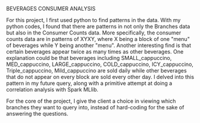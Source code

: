 BEVERAGES CONSUMER ANALYSIS


For this project, I first used python to find patterns in the data. With my python codes, I found that there are patterns in not only the Branches data but also in the Consumer Counts data.
More specifically, the consumer counts data are in patterns of XYXY, where X being a block of one "menu" of beverages while Y being another "menu". Another interesting find is that certain beverages appear twice as many times as other beverages. One explanation could be that beverages including SMALL_cappuccino, MED_cappuccino, LARGE_cappuccino, COLD_cappuccino, ICY_cappuccino, Triple_cappuccino, Mild_cappuccino are sold daily while other beverages that do not appear on every block are sold every other day. I delved into this pattern in my future query, along with a primitive attempt at doing a correlation analysis with Spark MLlib.

For the core of the project, I give the client a choice in viewing which branches they want to query into, instead of hard-coding for the sake of answering the questions.


